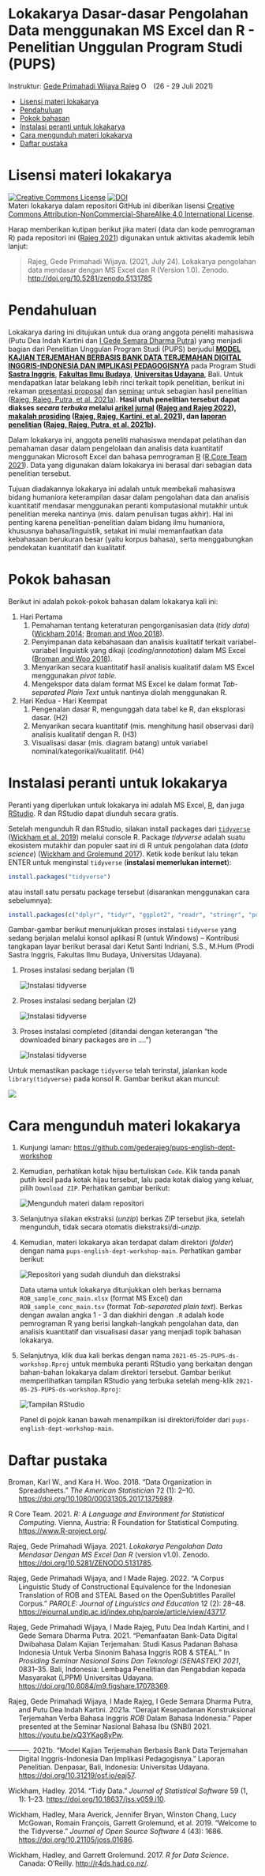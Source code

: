 Lokakarya Dasar-dasar Pengolahan Data menggunakan MS Excel dan R -
Penelitian Unggulan Program Studi (PUPS)
================
Instruktur: [Gede Primahadi Wijaya
Rajeg](https://udayananetworking.unud.ac.id/lecturer/880-gede-primahadi-wijaya-rajeg)
<a itemprop="sameAs" content="https://orcid.org/0000-0002-2047-8621" href="https://orcid.org/0000-0002-2047-8621" target="orcid.widget" rel="noopener noreferrer" style="vertical-align:top;"><img src="https://orcid.org/sites/default/files/images/orcid_16x16.png" style="width:1em;margin-right:.5em;" alt="ORCID iD icon"></a>
(26 - 29 Juli 2021)

- <a href="#lisensi-materi-lokakarya"
  id="toc-lisensi-materi-lokakarya">Lisensi materi lokakarya</a>
- <a href="#pengantar" id="toc-pengantar">Pendahuluan</a>
- <a href="#isi-workshop" id="toc-isi-workshop">Pokok bahasan</a>
- <a href="#instalasi" id="toc-instalasi">Instalasi peranti untuk
  lokakarya</a>
- <a href="#unduh-materi" id="toc-unduh-materi">Cara mengunduh materi
  lokakarya</a>
- <a href="#daftar-pustaka" id="toc-daftar-pustaka">Daftar pustaka</a>

<!-- README.md is generated from README.Rmd. Please edit that file -->

# Lisensi materi lokakarya

<a rel="license" href="http://creativecommons.org/licenses/by-nc-sa/4.0/"><img alt="Creative Commons License" style="border-width:0" src="https://i.creativecommons.org/l/by-nc-sa/4.0/88x31.png" /></a>
[![DOI](https://zenodo.org/badge/372651834.svg)](https://zenodo.org/badge/latestdoi/372651834)<br />Materi
lokakarya dalam repositori GitHub ini diberikan lisensi
<a rel="license" href="http://creativecommons.org/licenses/by-nc-sa/4.0/">Creative
Commons Attribution-NonCommercial-ShareAlike 4.0 International
License</a>.

Harap memberikan kutipan berikut jika materi (data dan kode pemrograman
R) pada repositori ini ([Rajeg 2021](#ref-rajeg_lokakarya_2021))
digunakan untuk aktivitas akademik lebih lanjut:

> Rajeg, Gede Primahadi Wijaya. (2021, July 24). Lokakarya pengolahan
> data mendasar dengan MS Excel dan R (Version 1.0). Zenodo.
> <http://doi.org/10.5281/zenodo.5131785>

<!-- badges: start -->
<!-- badges: end -->

# Pendahuluan

Lokakarya daring ini ditujukan untuk dua orang anggota peneliti
mahasiswa (Putu Dea Indah Kartini dan [I Gede Semara Dharma
Putra](https://figshare.com/authors/I_Gede_Semara_Dharma_Putra/11755628))
yang menjadi bagian dari Penelitian Unggulan Program Studi (PUPS)
berjudul [**MODEL KAJIAN TERJEMAHAN BERBASIS BANK DATA TERJEMAHAN
DIGITAL INGGRIS-INDONESIA DAN IMPLIKASI
PEDAGOGISNYA**](https://udayananetworking.unud.ac.id/lecturer/research/880-gede-primahadi-wijaya-rajeg/a-model-for-translation-study-based-on-english-indonesian-translation-database-and-its-pedagogical-implication-1179)
pada Program Studi [**Sastra Inggris**](https://sasing.unud.ac.id),
[**Fakultas Ilmu Budaya**](https://fib.unud.ac.id), [**Universitas
Udayana**](https://www.unud.ac.id), Bali. Untuk mendapatkan latar
belakang lebih rinci terkait topik penelitian, berikut ini rekaman
[presentasi proposal](https://youtu.be/2myhItVlhao) dan
[seminar](https://youtu.be/xQ3YKag8yPw) untuk sebagian hasil penelitian
([Rajeg, Rajeg, Putra, et al. 2021a](#ref-rajeg_derajat_2021)). **Hasil
utuh penelitian tersebut dapat diakses *secara terbuka* melalui [arikel
jurnal](https://ejournal.undip.ac.id/index.php/parole/article/view/43717)
([Rajeg and Rajeg 2022](#ref-rajeg_corpus_2022)), [makalah
prosiding](https://doi.org/10.6084/m9.figshare.17078369) ([Rajeg, Rajeg,
Kartini, et al. 2021](#ref-rajeg_pemanfaatan_2021)), dan [laporan
penelitian](https://doi.org/10.31219/osf.io/eaj57) ([Rajeg, Rajeg,
Putra, et al. 2021b](#ref-rajeg_model_2021)).**

Dalam lokakarya ini, anggota peneliti mahasiswa mendapat pelatihan dan
pemahaman dasar dalam pengelolaan dan analisis data kuantitatif
menggunakan Microsoft Excel dan bahasa pemrograman
[R](https://www.r-project.org) ([R Core Team 2021](#ref-rcoreteam)).
Data yang digunakan dalam lokakarya ini berasal dari sebagian data
penelitian tersebut.

Tujuan diadakannya lokakarya ini adalah untuk membekali mahasiswa bidang
humaniora keterampilan dasar dalam pengolahan data dan analisis
kuantitatif mendasar menggunakan peranti komputasional mutakhir untuk
penelitian mereka nantinya (mis. dalam penulisan tugas akhir). Hal ini
penting karena penelitian-penelitian dalam bidang ilmu humaniora,
khususnya bahasa/linguistik, setakat ini mulai memanfaatkan data
kebahasaan berukuran besar (yaitu korpus bahasa), serta menggabungkan
pendekatan kuantitatif dan kualitatif.

# Pokok bahasan

Berikut ini adalah pokok-pokok bahasan dalam lokakarya kali ini:

1)  Hari Pertama
    1)  Pemahaman tentang keteraturan pengorganisasian data (*tidy
        data*) ([Wickham 2014](#ref-wickham_tidy_2014); [Broman and Woo
        2018](#ref-broman_data_2018)).
    2)  Penyimpanan data kebahasaan dan analisis kualitatif terkait
        variabel-variabel linguistik yang dikaji (*coding*/*annotation*)
        dalam MS Excel ([Broman and Woo 2018](#ref-broman_data_2018)).
    3)  Menyarikan secara kuantitatif hasil analisis kualitatif dalam MS
        Excel menggunakan *pivot table*.
    4)  Mengekspor data dalam format MS Excel ke dalam format
        *Tab-separated Plain Text* untuk nantinya diolah menggunakan R.
2)  Hari Kedua - Hari Keempat
    1)  Pengenalan dasar R, mengunggah data tabel ke R, dan eksplorasi
        dasar. (H2)
    2)  Menyarikan secara kuantitatif (mis. menghitung hasil observasi
        dari) analisis kualitatif dengan R. (H3)
    3)  Visualisasi dasar (mis. diagram batang) untuk variabel
        nominal/kategorikal/kualitatif. (H4)

# Instalasi peranti untuk lokakarya

Peranti yang diperlukan untuk lokakarya ini adalah MS Excel,
[R](https://cran.r-project.org), dan juga
[RStudio](https://www.rstudio.com/products/rstudio/download/). R dan
RStudio dapat diunduh secara gratis.

Setelah mengunduh R dan RStudio, silakan install packages dari
[`tidyverse`](https://www.tidyverse.org) ([Wickham et al.
2019](#ref-wickham_welcome_2019)) melalui console R. Package *tidyverse*
adalah suatu ekosistem mutakhir dan populer saat ini di R untuk
pengolahan data (*data science*) ([Wickham and Grolemund
2017](#ref-wickham_r_2017)). Ketik kode berikut lalu tekan ENTER untuk
menginstal `tidyverse` (**instalasi memerlukan internet**):

``` r
install.packages("tidyverse")
```

atau install satu persatu package tersebut (disarankan menggunakan cara
sebelumnya):

``` r
install.packages(c("dplyr", "tidyr", "ggplot2", "readr", "stringr", "purrr", "tibble", "forcats"))
```

Gambar-gambar berikut menunjukkan proses instalasi `tidyverse` yang
sedang berjalan melalui konsol aplikasi R (untuk Windows) – Kontribusi
tangkapan layar berikut berasal dari Ketut Santi Indriani, S.S., M.Hum
(Prodi Sastra Inggris, Fakultas Ilmu Budaya, Universitas Udayana).

1.  Proses instalasi sedang berjalan (1)

    ![Instalasi tidyverse](PROSES-1-santi-indriani.jpeg)

2.  Proses instalasi sedang berjalan (2)

    ![Instalasi tidyverse](PROSES-2-santi-indriani.jpeg)

3.  Proses instalasi completed (ditandai dengan keterangan “the
    downloaded binary packages are in ….”)

    ![Instalasi tidyverse](PROSES-3-santi-indriani.jpeg)

Untuk memastikan package `tidyverse` telah terinstal, jalankan kode
`library(tidyverse)` pada konsol R. Gambar berikut akan muncul:

![](loadtidyverse.png)<!-- -->

# Cara mengunduh materi lokakarya

1.  Kunjungi laman:
    <https://github.com/gederajeg/pups-english-dept-workshop>

2.  Kemudian, perhatikan kotak hijau bertuliskan `Code`. Klik tanda
    panah putih kecil pada kotak hijau tersebut, lalu pada kotak dialog
    yang keluar, pilih `Download ZIP`. Perhatikan gambar berikut:

    ![Mengunduh materi dalam repositori](pups-download-repo.png)

3.  Selanjutnya silakan ekstraksi (*unzip*) berkas ZIP tersebut jika,
    setelah mengunduh, tidak secara otomatis diekstraksi/di-*unzip*.

4.  Kemudian, materi lokakarya akan terdapat dalam direktori (*folder*)
    dengan nama `pups-english-dept-workshop-main`. Perhatikan gambar
    berikut:

    ![Repositori yang sudah diunduh dan
    diekstraksi](pups-downloaded-repo.png)

    Data utama untuk lokakarya ditunjukkan oleh berkas bernama
    `ROB_sample_conc_main.xlsx` (format MS Excel) dan
    `ROB_sample_conc_main.tsv` (format *Tab-separated plain text*).
    Berkas dengan awalan angka 1 - 3 dan diakhiri dengan `.R` adalah
    kode pemrograman R yang berisi langkah-langkah pengolahan data, dan
    analisis kuantitatif dan visualisasi dasar yang menjadi topik
    bahasan lokakarya.

5.  Selanjutnya, klik dua kali berkas dengan nama
    `2021-05-25-PUPS-ds-workshop.Rproj` untuk membuka peranti RStudio
    yang berkaitan dengan bahan-bahan lokakarya dalam direktori
    tersebut. Gambar berikut memperlihatkan tampilan RStudio yang
    terbuka setelah meng-klik `2021-05-25-PUPS-ds-workshop.Rproj`:

    ![Tampilan RStudio](rstudio-session-first-open.png)

    Panel di pojok kanan bawah menampilkan isi direktori/folder dari
    `pups-english-dept-workshop-main`.

# Daftar pustaka

<div id="refs" class="references csl-bib-body hanging-indent">

<div id="ref-broman_data_2018" class="csl-entry">

Broman, Karl W., and Kara H. Woo. 2018. “Data Organization in
Spreadsheets.” *The American Statistician* 72 (1): 2–10.
<https://doi.org/10.1080/00031305.2017.1375989>.

</div>

<div id="ref-rcoreteam" class="csl-entry">

R Core Team. 2021. *R: A Language and Environment for Statistical
Computing*. Vienna, Austria: R Foundation for Statistical Computing.
<https://www.R-project.org/>.

</div>

<div id="ref-rajeg_lokakarya_2021" class="csl-entry">

Rajeg, Gede Primahadi Wijaya. 2021. *Lokakarya Pengolahan Data Mendasar
Dengan MS Excel Dan R* (version v1.0). Zenodo.
<https://doi.org/10.5281/ZENODO.5131785>.

</div>

<div id="ref-rajeg_corpus_2022" class="csl-entry">

Rajeg, Gede Primahadi Wijaya, and I Made Rajeg. 2022. “A Corpus
Linguistic Study of Constructional Equivalence for the Indonesian
Translation of ROB and STEAL Based on the OpenSubtitles Parallel
Corpus.” *PAROLE: Journal of Linguistics and Education* 12 (2): 28–48.
<https://ejournal.undip.ac.id/index.php/parole/article/view/43717>.

</div>

<div id="ref-rajeg_pemanfaatan_2021" class="csl-entry">

Rajeg, Gede Primahadi Wijaya, I Made Rajeg, Putu Dea Indah Kartini, and
I Gede Semara Dharma Putra. 2021. “Pemanfaatan Bank-Data Digital
Dwibahasa Dalam Kajian Terjemahan: Studi Kasus Padanan Bahasa Indonesia
Untuk Verba Sinonim Bahasa Inggris ROB & STEAL.” In *Prosiding Seminar
Nasional Sains Dan Teknologi (SENASTEK) 2021*, 0831–35. Bali, Indonesia:
Lembaga Penelitian dan Pengabdian kepada Masyarakat (LPPM) Universitas
Udayana. <https://doi.org/10.6084/m9.figshare.17078369>.

</div>

<div id="ref-rajeg_derajat_2021" class="csl-entry">

Rajeg, Gede Primahadi Wijaya, I Made Rajeg, I Gede Semara Dharma Putra,
and Putu Dea Indah Kartini. 2021a. “Derajat Kesepadanan Konstruksional
Terjemahan Verba Bahasa Inggris *ROB* Dalam Bahasa Indonesia.” Paper
presented at the Seminar Nasional Bahasa Ibu (SNBI) 2021.
<https://youtu.be/xQ3YKag8yPw>.

</div>

<div id="ref-rajeg_model_2021" class="csl-entry">

———. 2021b. “Model Kajian Terjemahan Berbasis Bank Data Terjemahan
Digital Inggris-Indonesia Dan Implikasi Pedagogisnya.” Laporan
Penelitian. Denpasar, Bali, Indonesia: Universitas Udayana.
<https://doi.org/10.31219/osf.io/eaj57>.

</div>

<div id="ref-wickham_tidy_2014" class="csl-entry">

Wickham, Hadley. 2014. “Tidy Data.” *Journal of Statistical Software* 59
(1, 1): 1–23. <https://doi.org/10.18637/jss.v059.i10>.

</div>

<div id="ref-wickham_welcome_2019" class="csl-entry">

Wickham, Hadley, Mara Averick, Jennifer Bryan, Winston Chang, Lucy
McGowan, Romain François, Garrett Grolemund, et al. 2019. “Welcome to
the Tidyverse.” *Journal of Open Source Software* 4 (43): 1686.
<https://doi.org/10.21105/joss.01686>.

</div>

<div id="ref-wickham_r_2017" class="csl-entry">

Wickham, Hadley, and Garrett Grolemund. 2017. *R for Data Science*.
Canada: O’Reilly. <http://r4ds.had.co.nz/>.

</div>

</div>
